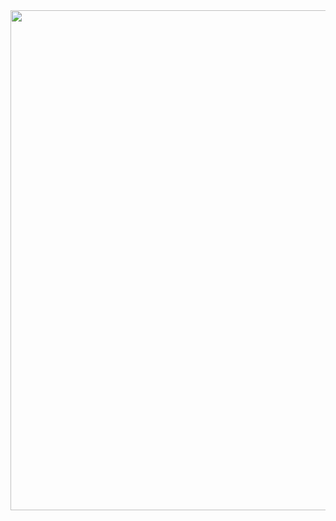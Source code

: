 <img src="https://images2.imgbox.com/78/9d/b0SjqGrT_o.png" width="1600" height="800" />


      

    
 
